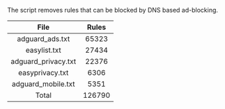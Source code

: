 The script removes rules that can be blocked by DNS based ad-blocking.


| File | Rules |
|:----:|:-----:|
| adguard_ads.txt | 65323 |
| easylist.txt | 27434 |
| adguard_privacy.txt | 22376 |
| easyprivacy.txt | 6306 |
| adguard_mobile.txt | 5351 |
| Total | 126790 |